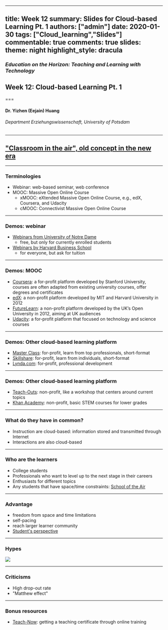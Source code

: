 
---
title: Week 12
summary: Slides for Cloud-based Learning Pt. 1
authors: ["admin"]
date: 2020-01-30
tags: ["Cloud_learning","Slides"] 
commentable: true
comments: true
slides:
  theme: night
  highlight_style: dracula
---

### *Education on the Horizon: Teaching and Learning with Technology*
## Week 12: Cloud-based Learning  Pt. 1
===
#### Dr. Yizhen (Eejain) Huang
###### Department Erziehungswissenschaft, University of Potsdam


---
## ["Classroom in the air", old concept in the new era](https://www.youtube.com/watch?v=6NfQDnVLZSA)

---
###  Terminologies
- Webinar: web-based seminar, web conference
- MOOC: Massive Open Online Course
    + xMOOC: eXtended Massive Open Online Course, e.g., edX, Coursera, and Udacity
    + cMOOC: Connectivist Massive Open Online Course

<!--  xMOOCs are based on traditional university courses. reach larger group of students 
Rather than being delivered by an individual instructor, as in traditional university courses, cMOOCs involve groups of people learning together.
Blogs
Learning communities
Social media platforms
-->

---
###  Demos: webinar
- [Webinars from University of Notre Dame](https://summeronline.nd.edu/course-list/)
    + free, but only for currently enrolled students
- [Webinars by Harvard Business School](https://online.hbs.edu/)
    + for everyone, but ask for tuition

---
###  Demos: MOOC
- [Coursera](https://www.coursera.org/): a for-profit platform developed by Stanford University, courses are often adapted from existing university courses, offer degrees and certificates
- [edX](https://www.edx.org/school/smithsonianx): a non-profit platform developed by MIT and Harvard University in 2012
- [FutureLearn](https://www.futurelearn.com/):  a non-profit platform developed by the UK’s Open University in 2012, aiming at UK audiences 
- [Udacity](https://www.udacity.com/): a for-profit platform that focused on technology and science courses

---
###  Demos: Other cloud-based learning platform
- [Master Class](https://www.masterclass.com/): for-profit, learn from top professionals, short-format
- [Skillshare](https://www.skillshare.com/): for-profit, learn from individuals, short-format
- [Lynda.com](https://www.lynda.com/): for-profit, professional development

---
###  Demos: Other cloud-based learning platform
- [Teach-Outs](https://ai.umich.edu/our-work/teach-outs/): non-profit, like a workshop that centers around current topics
- [Khan Academy](https://www.khanacademy.org/): non-profit, basic STEM courses for lower grades

<!-- Khan academy's creator: https://www.youtube.com/watch?v=dCxGAvSH-cw --> 

---
###  What do they have in common?
- Instruction are cloud-based: information stored and transmitted through Internet 
- Interactions are also cloud-based

---
### Who are the learners
- College students
- Professionals who want to level up to the next stage in their careers
- Enthusiasts for different topics
- Any students that have space/time constraints: [School of the Air](https://www.youtube.com/watch?v=krci8b3qH0I)

<!-- https://www.assoa.nt.edu.au/the-school/our-school/ -->

---
###  Advantage
- freedom from space and time limitations
- self-pacing
- reach larger learner community
- [Student's perspective](https://www.youtube.com/watch?v=5JKgUoY9pTg)

---
###  Hypes
![](/media/moochype.jpg)

---
###  Criticisms 
- High drop-out rate
- "Matthew effect"

---
### Bonus resources
- [Teach-Now](https://teach-now.edu/): getting a teaching certificate through online training
